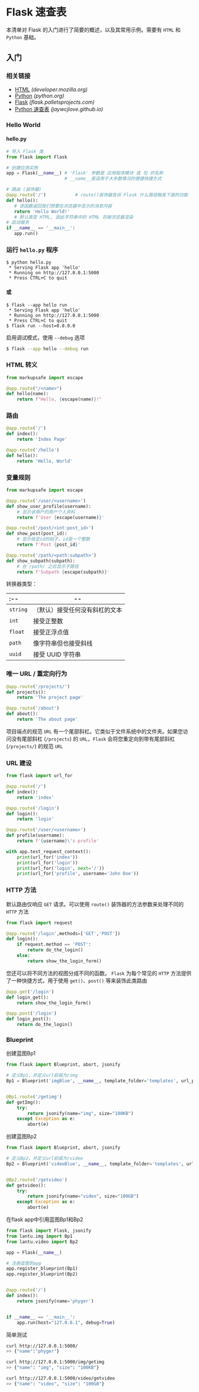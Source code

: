Flask 速查表
===

本清单对 Flask 的入门进行了简要的概述，以及其常用示例。需要有 `HTML` 和 `Python` 基础。

入门
-----

### 相关链接

- [HTML](https://developer.mozilla.org/en-US/docs/Web/HTML) _(developer.mozilla.org)_
- [Python](https://www.python.org/) _(python.org)_
- [Flask](https://flask.palletsprojects.com/) _(flask.palletsprojects.com)_
- [Python 速查表](./python.md) _(jaywcjlove.github.io)_

### Hello World
<!--rehype:wrap-class=row-span-2-->

#### hello.py

```python
# 导入 Flask 类
from flask import Flask

# 创建应用实例
app = Flask(__name__) # 'Flask' 参数是 应用程序模块 或 包 的名称
                      # __name__是适用于大多数情况的便捷快捷方式

# 路由 (装饰器)
@app.route('/')           # route()装饰器告诉 Flask 什么路径触发下面的功能
def hello():
   # 该函数返回我们想要在浏览器中显示的消息内容
   return 'Hello World!'
   # 默认类型 HTML, 因此字符串中的 HTML 将被浏览器渲染
# 启动服务
if __name__ == '__main__':
   app.run()
```

### 运行 `hello.py` 程序
<!--rehype:wrap-class=row-span-2-->

```shell
$ python hello.py
 * Serving Flask app 'hello'
 * Running on http://127.0.0.1:5000
 * Press CTRL+C to quit
```

#### 或

```shell
$ flask --app hello run
 * Serving Flask app 'hello'
 * Running on http://127.0.0.1:5000
 * Press CTRL+C to quit
$ flask run --host=0.0.0.0
```

启用调试模式，使用 `--debug` 选项

```bash
$ flask --app hello --debug run
```

### HTML 转义

```py
from markupsafe import escape

@app.route("/<name>")
def hello(name):
    return f"Hello, {escape(name)}!"
```

### 路由

```py
@app.route('/')
def index():
    return 'Index Page'

@app.route('/hello')
def hello():
    return 'Hello, World'
```

### 变量规则
<!--rehype:wrap-class=row-span-2-->

```py
from markupsafe import escape

@app.route('/user/<username>')
def show_user_profile(username):
    # 显示该用户的用户个人资料
    return f'User {escape(username)}'

@app.route('/post/<int:post_id>')
def show_post(post_id):
    # 显示给定id的帖子，id是一个整数
    return f'Post {post_id}'

@app.route('/path/<path:subpath>')
def show_subpath(subpath):
    # 在 /path/ 之后显示子路径
    return f'Subpath {escape(subpath)}'
```

转换器类型：

:-- | --
:-- | --
`string` | （默认）接受任何没有斜杠的文本
`int` | 接受正整数
`float` | 接受正浮点值
`path` | 像字符串但也接受斜线
`uuid` | 接受 UUID 字符串

### 唯一 URL / 重定向行为

```py
@app.route('/projects/')
def projects():
    return 'The project page'

@app.route('/about')
def about():
    return 'The about page'
```

项目端点的规范 `URL` 有一个尾部斜杠。它类似于文件系统中的文件夹。如果您访问没有尾部斜杠 (`/projects`) 的 `URL`，`Flask` 会将您重定向到带有尾部斜杠 (`/projects/`) 的规范 `URL`

### URL 建设

```py
from flask import url_for

@app.route('/')
def index():
    return 'index'

@app.route('/login')
def login():
    return 'login'

@app.route('/user/<username>')
def profile(username):
    return f'{username}\'s profile'

with app.test_request_context():
    print(url_for('index'))
    print(url_for('login'))
    print(url_for('login', next='/'))
    print(url_for('profile', username='John Doe'))
```

### HTTP 方法

默认路由仅响应 `GET` 请求。可以使用 `route()` 装饰器的方法参数来处理不同的 `HTTP` 方法

```py
from flask import request

@app.route('/login',methods=['GET','POST'])
def login():
    if request.method == 'POST':
        return do_the_login()
    else:
        return show_the_login_form()
```

您还可以将不同方法的视图分成不同的函数。 `Flask` 为每个常见的 `HTTP` 方法提供了一种快捷方式，用于使用 `get()`、`post()` 等来装饰此类路由

```py
@app.get('/login')
def login_get():
    return show_the_login_form()

@app.post('/login')
def login_post():
    return do_the_login()
```

### Blueprint

创建蓝图Bp1

```py
from flask import Blueprint, abort, jsonify

# 定义Bp1，并定义url前缀为/img
Bp1 = Blueprint('imgBlue', __name__, template_folder='templates', url_prefix='/img')


@Bp1.route('/getimg')
def getImg():
    try:
        return jsonify(name="img", size="100KB")
    except Exception as e:
        abort(e)
```

创建蓝图Bp2

```py
from flask import Blueprint, abort, jsonify

# 定义Bp2，并定义url前缀为/video
Bp2 = Blueprint('videoBlue', __name__, template_folder='templates', url_prefix='/video')


@Bp2.route('/getvideo')
def getvideo():
    try:
        return jsonify(name="video", size="100GB")
    except Exception as e:
        abort(e)
```

在flask app中引用蓝图Bp1和Bp2

```py
from flask import Flask, jsonify
from lantu.img import Bp1
from lantu.video import Bp2

app = Flask(__name__)

# 注册蓝图到app
app.register_blueprint(Bp1)
app.register_blueprint(Bp2)


@app.route('/')
def index():
    return jsonify(name='phyger')


if __name__ == '__main__':
    app.run(host="127.0.0.1", debug=True)
```

简单测试

```bash
curl http://127.0.0.1:5000/
>> {"name":"phyger"}

curl http://127.0.0.1:5000/img/getimg
>> {"name": "img", "size": "100KB"}

curl http://127.0.0.1:5000/video/getvideo
>> {"name": "video", "size": "100GB"}
```
